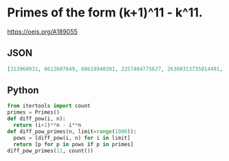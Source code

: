 # Primes of the form \(k\+1\)^11 \- k^11\.
https://oeis.org/A189055
## JSON
```JSON
[313968931, 6612607849, 68618940391, 2257404775627, 26360313735014491, 130898631716248441, 11736367906285382977, 28945284114821573731, 229761141540921525811, 202978059247932180748537, 228398127589553102936371, 476213535986962784582617, 1627839264198988265272849, 3421374091098795513254497]
```
## Python
```Python
from itertools import count
primes = Primes()
def diff_pow(i, n):
  return (i+1)**n - i**n
def diff_pow_primes(n, limit=range(1000)):
  pows = [diff_pow(i, n) for i in limit]
  return [p for p in pows if p in primes]
diff_pow_primes(11, count())
```
